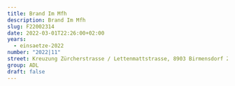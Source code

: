 ```yaml
---
title: Brand Im Mfh
description: Brand Im Mfh
slug: F22002314
date: 2022-03-01T22:26:00+02:00
years:
  - einsaetze-2022
number: "2022|11"
street: Kreuzung Zürcherstrasse / Lettenmattstrasse, 8903 Birmensdorf ZH
group: ADL
draft: false
---
```

